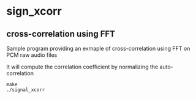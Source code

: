 # sign_xcorr

## cross-correlation using FFT
Sample program providing an exmaple of cross-correlation using FFT on PCM raw audio files

It will compute the correlation coefficient by normalizing the auto-correlation

```
make
./signal_xcorr
```



